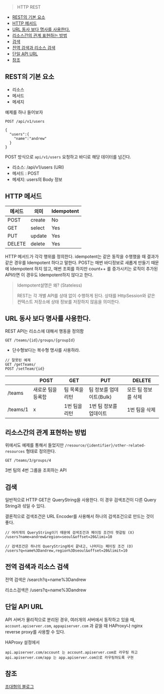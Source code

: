 > HTTP REST 

<!-- TOC -->

- [REST의 기본 요소](#rest의-기본-요소)
- [HTTP 메서드](#http-메서드)
- [URL 동사 보다 명사를 사용한다.](#url-동사-보다-명사를-사용한다)
- [리소스간의 관계 표현하는 방법](#리소스간의-관계-표현하는-방법)
- [검색](#검색)
- [전역 검색과 리소스 검색](#전역-검색과-리소스-검색)
- [단일 API URL](#단일-api-url)
- [참조](#참조)

<!-- /TOC -->

## REST의 기본 요소 

- 리소스
- 메서드
- 메세지 

예제를 하나 들어보자

```
POST /api/v1/users

{
  "users":{
    "name":"andrew"
  }
}
```

POST 방식으로 `api/v1/users`  요청하고 바디로 해당 데이터를 넘긴다. 

- 리소스: /api/v1/users  (URI)
- 메서드 : POST 
- 메세지: users의 Body 정보





## HTTP 메서드

| 메서드 | 의미   | Idempotent |
| ------ | ------ | ---------- |
| POST   | create | No         |
| GET    | select | Yes        |
| PUT    | update | Yes        |
| DELETE | delete | Yes        |

HTTP 메서드가 각각 행위를 정의한다. idempotent는 같은 동작을 수행했을 때 결과가 같은 경우를 Idempotent 하다고 말한다. POST는 매번 바디정보로 새롭게 만들기 때문에 Idempotent 하지 않고, 매번 조회를 하지만 count++ 를 증가시키는 로직이 추가된 API라면 이 경우도 Idempotent하지 않다고 한다. 



> Idempotent설명은 왜? (Stateless)
>
> REST는 각 개별 API를 상태 없이 수행하게 된다. 상태를 HttpSession와 같은 컨텍스트 저장소에 상태 정보를 저장하지 않음을 의미한다. 



## URL 동사 보다 명사를 사용한다. 

REST API는 리소스에 대해서 행동을 정의함

```
GET /teams/{id}/groups/{groupId}
```

- 단수형보다는 복수형 명사를 사용하라. 



```
// 잘못된 예제
GET /getTeams/
POST /setTeam/{id}
```



|          | POST               | GET            | PUT                      | DELETE              |
| -------- | ------------------ | -------------- | ------------------------ | ------------------- |
| /teams   | 새로운 팀을 등록함 | 팀 목록을 리턴 | 팀 정보를 업데이트(Bulk) | 모든 팀 정보를 삭제 |
| /teams/1 | x                  | 1번 팀을 리턴  | 1번 팀 정보를 업데이트   | 1번 팀을 삭제       |



## 리소스간의 관계 표현하는 방법

위에서도 예제를 통해서 들었지만 `/resource/{identifier}/other-related-resources` 형태로 정의한다. 

```
GET /teams/3/groups/4
```

3번 팀의 4번 그룹을 조회하는 API





## 검색 

일반적으로 HTTP GET은 QueryString을 사용한다. 이 경우 검색조건이 다른 Query String과 섞일 수 있다. 

결론적으로 검색조건은 URL Encoder를 사용해서 하나의 검색조건으로 만드는 것이 좋다. 

```
// 여러개의 QueryString이기 때문에 검색조건과 페이징 조건이 헷갈림 (X)
/users?name=andrew&region=seoul&offset=20&limi=10

// 검색조건은 하나의 QueryString에서 끝내고, 나머지는 페이징 조건 (O)
/users?q=name%3Dandrew,region%3Dseoul&offset=20&limit=10
```



## 전역 검색과 리소스 검색

전역 검색은  /search?q=name%3Dandrew

리소스검색은 /users?q=name%3Dandrew



## 단일 API URL 

API 서버가 물리적으로 분리된 경우, 여러개의 서버에서 동작하고 있을 때, `account.apiserver.com`, `appapiserver.com`  과 같을 때 HAProxy나 nginx reverse proxy를 사용할 수 있다.

HAProxy 설정에서 

```
api.apiserver.com/account 는 account.apiserver.com로 라우팅 하고
api.apiserver.com/app 는 app.apiserver.com으로 라우팅하도록 구현
```





## 참조 

[조대협의 블로그](https://bcho.tistory.com/914)